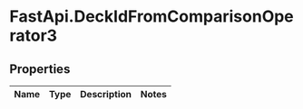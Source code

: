 # FastApi.DeckIdFromComparisonOperator3

## Properties
Name | Type | Description | Notes
------------ | ------------- | ------------- | -------------
